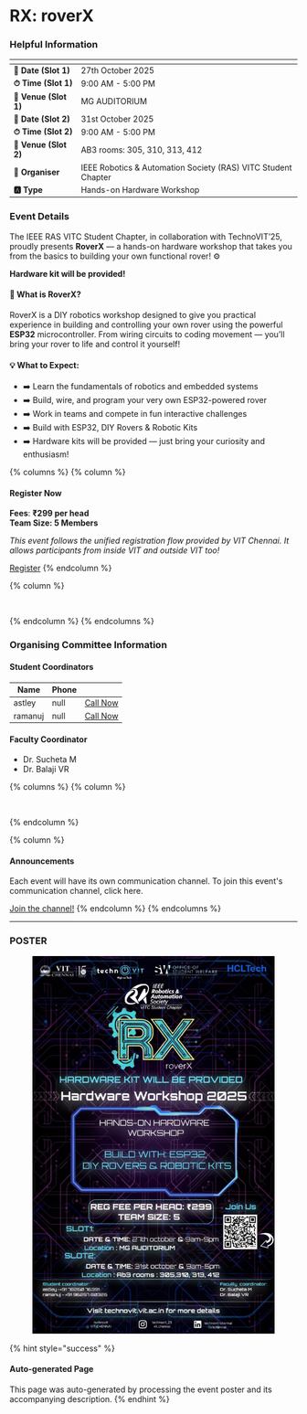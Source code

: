 # RX: roverX

### Helpful Information

<table data-view="cards"><thead><tr><th></th><th></th></tr></thead><tbody><tr><td><strong>📅 Date (Slot 1)</strong></td><td>27th October 2025</td></tr><tr><td><strong>⏱ Time (Slot 1)</strong></td><td>9:00 AM - 5:00 PM</td></tr><tr><td><strong>📍 Venue (Slot 1)</strong></td><td>MG AUDITORIUM</td></tr><tr><td><strong>📅 Date (Slot 2)</strong></td><td>31st October 2025</td></tr><tr><td><strong>⏱ Time (Slot 2)</strong></td><td>9:00 AM - 5:00 PM</td></tr><tr><td><strong>📍 Venue (Slot 2)</strong></td><td>AB3 rooms: 305, 310, 313, 412</td></tr><tr><td><strong>👤 Organiser</strong></td><td>IEEE Robotics &#x26; Automation Society (RAS) VITC Student Chapter</td></tr><tr><td><strong>🅰️ Type</strong></td><td>Hands-on Hardware Workshop</td></tr></tbody></table>

### Event Details

The IEEE RAS VITC Student Chapter, in collaboration with TechnoVIT’25, proudly presents **RoverX** — a hands-on hardware workshop that takes you from the basics to building your own functional rover! ⚙️

**Hardware kit will be provided!**

#### 🤖 What is RoverX?

RoverX is a DIY robotics workshop designed to give you practical experience in building and controlling your own rover using the powerful **ESP32** microcontroller. From wiring circuits to coding movement — you’ll bring your rover to life and control it yourself!

#### 💡 What to Expect:

* ➡️ Learn the fundamentals of robotics and embedded systems
* ➡️ Build, wire, and program your very own ESP32-powered rover
* ➡️ Work in teams and compete in fun interactive challenges
* ➡️ Build with ESP32, DIY Rovers & Robotic Kits
* ➡️ Hardware kits will be provided — just bring your curiosity and enthusiasm!

{% columns %}
{% column %}
#### Register Now

**Fees**: **₹299 per head**\
**Team Size: 5 Members**

_This event follows the unified registration flow provided by VIT Chennai. It allows participants from inside VIT and outside VIT too!_

<a href="https://chennaievents.vit.ac.in/technovit/" class="button primary" data-icon="rocket-launch">Register</a>
{% endcolumn %}

{% column %}
<figure><img src="https://images.unsplash.com/photo-1607000975574-0b425df6975a?crop=entropy&#x26;cs=srgb&#x26;fm=jpg&#x26;ixid=M3wxOTcwMjR8MHwxfHNlYXJjaHw3fHxyZWdpc3RlcnxlbnwwfHx8fDE3NjEyNDU2MDF8MA&#x26;ixlib=rb-4.1.0&#x26;q=85" alt=""><figcaption></figcaption></figure>
{% endcolumn %}
{% endcolumns %}

### Organising Committee Information

#### Student Coordinators

<table data-card-size="large" data-view="cards"><thead><tr><th>Name</th><th data-type="number">Phone</th><th></th></tr></thead><tbody><tr><td>astley</td><td>null</td><td><a href="tel:+911826076391" class="button secondary">Call Now</a></td></tr><tr><td>ramanuj</td><td>null</td><td><a href="tel:+919625780326" class="button secondary">Call Now</a></td></tr></tbody></table>

#### Faculty Coordinator

* Dr. Sucheta M
* Dr. Balaji VR

{% columns %}
{% column %}
<figure><img src="https://images.unsplash.com/photo-1650897877751-4446f52a0cb3?crop=entropy&#x26;cs=srgb&#x26;fm=jpg&#x26;ixid=M3wxOTcwMjR8MHwxfHNlYXJjaHw2fHxhbm5vdW5jZW1lbnR8ZW58MHx8fHwxNzYxMjQ2MzUxfDA&#x26;ixlib=rb-4.1.0&#x26;q=85" alt=""><figcaption></figcaption></figure>
{% endcolumn %}

{% column %}
#### Announcements

Each event will have its own communication channel. To join this event's communication channel, click here.

<a href="https://chennaievents.vit.ac.in/technovit/" class="button primary" data-icon="bullhorn">Join the channel!</a>
{% endcolumn %}
{% endcolumns %}

***

### POSTER

<figure><img src="../../.gitbook/assets/image (5) (1) (1).png" alt=""><figcaption></figcaption></figure>

{% hint style="success" %}
#### Auto-generated Page

This page was auto-generated by processing the event poster and its accompanying description.
{% endhint %}
